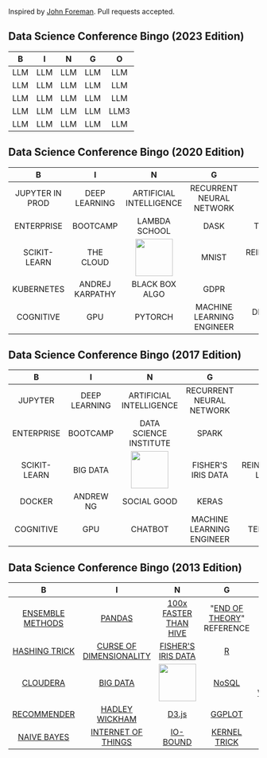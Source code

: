 Inspired by [John Foreman](https://twitter.com/John4man). Pull requests accepted.

## Data Science Conference Bingo (2023 Edition)


| B                | I                       | N                                                       | G                                                                             | O                    |
| :-----------:    | :-------------:         | :-------------:                                         | :-------------:                                                               | :-------------:      |
| LLM          | LLM           | LLM                                 | LLM                                                      | LLM               |
| LLM       | LLM                | LLM                                  | LLM                                                                       | LLM                 |
| LLM     | LLM               | LLM | LLM   | LLM |
| LLM           | LLM               | LLM                                             | LLM                                                                        | LLM3               |
| LLM        | LLM                     | LLM                                                 | LLM    | LLM


## Data Science Conference Bingo (2020 Edition)


| B                | I                       | N                                                       | G                                                                             | O                    |
| :-----------:    | :-------------:         | :-------------:                                         | :-------------:                                                               | :-------------:      |
| JUPYTER IN PROD          | DEEP LEARNING           | ARTIFICIAL INTELLIGENCE                                 | RECURRENT NEURAL NETWORK                                                      | ETHICS               |
| ENTERPRISE       | BOOTCAMP                | LAMBDA SCHOOL                                  | DASK                                                                       | THE NEW OIL                 |
| SCIKIT-LEARN     | THE CLOUD               | <a href="http://drewconway.com/zia/2013/3/26/the-data-science-venn-diagram"><img src="http://bit.ly/ILsgBK" height="75" width="75"></a> | MNIST   | REINFORCEMENT LEARNING |
| KUBERNETES           | ANDREJ KARPATHY               | BLACK BOX ALGO                                             | GDPR                                                                        | PYTHON 3               |
| COGNITIVE        | GPU                     | PYTORCH                                                 | MACHINE LEARNING ENGINEER    | DIFFERENTIAL PRIVACY


## Data Science Conference Bingo (2017 Edition)


| B                | I                       | N                                                       | G                                                                             | O                    |
| :-----------:    | :-------------:         | :-------------:                                         | :-------------:                                                               | :-------------:      |
| JUPYTER          | DEEP LEARNING           | ARTIFICIAL INTELLIGENCE                                 | RECURRENT NEURAL NETWORK                                                      | ETHICS               |
| ENTERPRISE       | BOOTCAMP                | DATA SCIENCE INSTITUTE                                  | SPARK                                                                         | SEXY                 |
| SCIKIT-LEARN     | BIG DATA                | <a href="http://drewconway.com/zia/2013/3/26/the-data-science-venn-diagram"><img src="http://bit.ly/ILsgBK" height="75" width="75"></a> | FISHER'S IRIS DATA   | REINFORCEMENT LEARNING |
| DOCKER           | ANDREW NG               | SOCIAL GOOD                                             | KERAS                                                                         | PYTHON               |
| COGNITIVE        | GPU                     | CHATBOT                                                 | MACHINE LEARNING ENGINEER                                                     | TENSORFLOW           |


## Data Science Conference Bingo (2013 Edition)

| B                | I                       | N                                                       | G                                                   | O                    |
| :-----------:    | :-------------:         | :-------------:                                         | :-------------:                                     | :-------------:      |
| [ENSEMBLE METHODS](http://en.wikipedia.org/wiki/Ensemble_learning) | [PANDAS](http://pandas.pydata.org/)                  | [100x FASTER THAN HIVE](http://hortonworks.com/blog/100x-faster-hive/)                                   | "[END OF THEORY](http://www.wired.com/science/discoveries/magazine/16-07/pb_theory)" REFERENCE | [OUT-OF-CORE](http://en.wikipedia.org/wiki/Out-of-core_algorithm)          |
| [HASHING TRICK](http://en.wikipedia.org/wiki/Feature_hashing "None")    | [CURSE OF DIMENSIONALITY](http://en.wikipedia.org/wiki/Curse_of_dimensionality "None") | [FISHER'S IRIS DATA](http://en.wikipedia.org/wiki/Iris_flower_data_set)                                      | [R](http://www.r-project.org/)                                                   | [SEXY](http://hbr.org/2012/10/data-scientist-the-sexiest-job-of-the-21st-century/)                 |
| [CLOUDERA](http://www.cloudera.com/content/cloudera/en/home.html "None")         | [BIG DATA](http://en.wikipedia.org/wiki/Big_data)                | <a href="http://drewconway.com/zia/2013/3/26/the-data-science-venn-diagram"><img src="http://bit.ly/ILsgBK" height="75" width="75"></a> | [NoSQL](http://en.wikipedia.org/wiki/NoSQL)                                               | [MAP-REDUCE WORDCOUNT](http://wiki.apache.org/hadoop/WordCount) |
| [RECOMMENDER](http://en.wikipedia.org/wiki/Recommender_system)      | [HADLEY WICKHAM](http://had.co.nz/)          | [D3.js](http://d3js.org/)                                                   | [GGPLOT](http://ggplot2.org/)                                              | [PYTHON](http://www.python.org/)               |
| [NAIVE BAYES](http://en.wikipedia.org/wiki/Naive_Bayes_classifier)      | [INTERNET OF THINGS](http://en.wikipedia.org/wiki/Internet_of_Things)      | [IO-BOUND](http://en.wikipedia.org/wiki/I/O_bound)                                                | [KERNEL TRICK](http://en.wikipedia.org/wiki/Kernel_trick)                                        | [ARTISANAL DATA](http://www.fastcompany.com/3020211/dialed/why-data-artisans-are-the-new-data-scientists)       |

